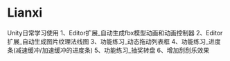 # Lianxi
Unity日常学习使用
1、Editor扩展_自动生成fbx模型动画和动画控制器
2、Editor扩展_自动生成图片纹理法线图
3、功能练习_动态拖动列表框
4、功能练习_进度条(减速缓冲/加速缓冲的进度条)
5、功能练习_抽奖转盘
6、增加刮刮乐效果